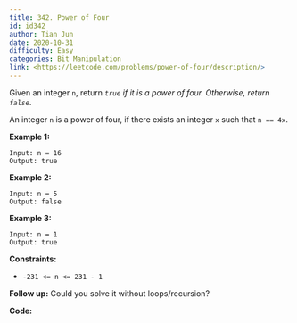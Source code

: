```yaml
---
title: 342. Power of Four
id: id342
author: Tian Jun
date: 2020-10-31
difficulty: Easy
categories: Bit Manipulation
link: <https://leetcode.com/problems/power-of-four/description/>
---
```


Given an integer `n`, return _`true` if it is a power of four. Otherwise,
return `false`_.

An integer `n` is a power of four, if there exists an integer `x` such that `n
== 4x`.



**Example 1:**
            
	Input: n = 16    
	Output: true    

**Example 2:**
            
	Input: n = 5    
	Output: false    

**Example 3:**
            
	Input: n = 1    
	Output: true    



**Constraints:**

  * `-231 <= n <= 231 - 1`



**Follow up:** Could you solve it without loops/recursion?


**Code:**
